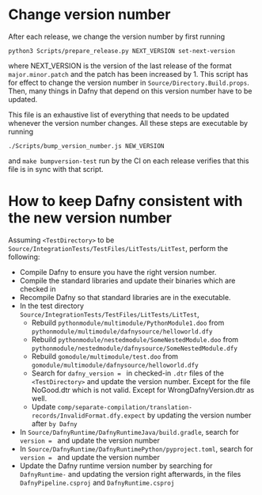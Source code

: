 # Change version number

After each release, we change the version number by first running

    python3 Scripts/prepare_release.py NEXT_VERSION set-next-version

where NEXT_VERSION is the version of the last release of the format
`major.minor.patch` and the patch has been increased by 1. This script
has for effect to change the version number in `Source/Directory.Build.props`.
Then, many things in Dafny that depend on this version number have to be
updated.

This file is an exhaustive list of everything that needs to be updated
whenever the version number changes. All these steps are
executable by running

    ./Scripts/bump_version_number.js NEW_VERSION

and `make bumpversion-test` run by the CI on each release
verifies that this file is in sync with that script.

# How to keep Dafny consistent with the new version number

Assuming `<TestDirectory>` to be `Source/IntegrationTests/TestFiles/LitTests/LitTest`,
perform the following:
* Compile Dafny to ensure you have the right version number.
* Compile the standard libraries and update their binaries which are checked in
* Recompile Dafny so that standard libraries are in the executable.
* In the test directory `Source/IntegrationTests/TestFiles/LitTests/LitTest`,
  * Rebuild `pythonmodule/multimodule/PythonModule1.doo` from `pythonmodule/multimodule/dafnysource/helloworld.dfy`
  * Rebuild `pythonmodule/nestedmodule/SomeNestedModule.doo` from `pythonmodule/nestedmodule/dafnysource/SomeNestedModule.dfy`
  * Rebuild `gomodule/multimodule/test.doo` from `gomodule/multimodule/dafnysource/helloworld.dfy`
  * Search for `dafny_version = ` in checked-in `.dtr` files of the `<TestDirectory>`
   and update the version number.
    Except for the file NoGood.dtr which is not valid.
    Except for WrongDafnyVersion.dtr as well.
  * Update `comp/separate-compilation/translation-records/InvalidFormat.dfy.expect` by updating the version number after `by Dafny ` 
* In `Source/DafnyRuntime/DafnyRuntimeJava/build.gradle`, search for `version = ` and update the version number
* In `Source/DafnyRuntime/DafnyRuntimePython/pyproject.toml`, search for `version = ` and update the version number
* Update the Dafny runtime version number by searching for `DafnyRuntime-` and updating the version right afterwards, in the files `DafnyPipeline.csproj` and `DafnyRuntime.csproj`